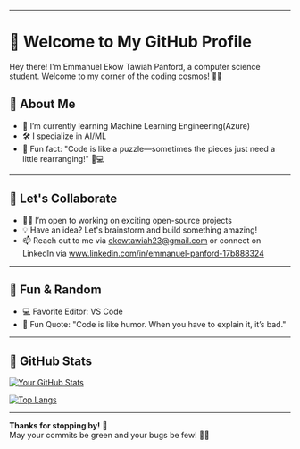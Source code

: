 
---

# 👋 Welcome to My GitHub Profile

Hey there! I'm Emmanuel Ekow Tawiah Panford, a computer science student. Welcome to my corner of the coding cosmos! 🚀✨

## 🚀 About Me

- 🌱 I’m currently learning Machine Learning Engineering(Azure) 
- 🛠️ I specialize in AI/ML     
- 🧠 Fun fact: "Code is like a puzzle—sometimes the pieces just need a little rearranging!" 🧩💻

---

## 🤝 Let's Collaborate  

- 🧑‍💻 I’m open to working on exciting open-source projects  
- 💡 Have an idea? Let's brainstorm and build something amazing!  
- 📫 Reach out to me via ekowtawiah23@gmail.com or connect on LinkedIn via www.linkedin.com/in/emmanuel-panford-17b888324

---

## 🦄 Fun & Random  

- 💻 Favorite Editor: VS Code  
- 🌈 Fun Quote: "Code is like humor. When you have to explain it, it’s bad."  

---

## 🌟 GitHub Stats  

[![Your GitHub Stats](https://github-readme-stats.vercel.app/api?ekowtawiah23=&show_icons=true&theme=radical)](https://github.com/ekowtawiah23)

[![Top Langs](https://github-readme-stats.vercel.app/api/top-langs/?ekowtawiah23=&layout=compact&theme=radical)](https://github.com/ekowtawiah23)

---

**Thanks for stopping by!** 🎉  
May your commits be green and your bugs be few! 🐛✨  

